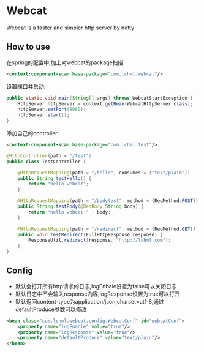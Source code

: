 # Webcat
Webcat is a faster and simpler http server by netty

## How to use

在spring的配置中,加上对webcat的package扫描:
```xml
<context:component-scan base-package="com.lchml.webcat"/>
```
设置端口并启动:
```Java
public static void main(String[] args) throws WebcatStartException {
    HttpServer httpServer = context.getBean(WebcatHttpServer.class);
    httpServer.setPort(8080);
    httpServer.start();
}
```
添加自己的controller:
```xml
<context:component-scan base-package="com.lchml.test"/>
```

```Java
@HttpController(path = "/test")
public class TestController {

    @HttpRequestMapping(path = "/hello", consumes = {"text/plain"})
    public String testHello() {
        return "hello webcat";
    }

    @HttpRequestMapping(path = "/bodytest", method = {ReqMethod.POST})
    public String testBody(@ReqBody String body) {
        return "hello webcat " + body;
    }

    @HttpRequestMapping(path = "/redirect", method = {ReqMethod.GET})
    public void testRedirect(FullHttpResponse response) {
        ResponseUtil.redirect(response, "http://lchml.com");
    }
}
```
## Config

* 默认会打开所有http请求的日志,logEnbale设置为false可以关闭日志
* 默认日志中不会输入response内容,logResponse设置为true可以打开
* 默认返回content-type为application/json;charset=utf-8,通过defaultProduce参数可以修改

```xml
<bean class="com.lchml.webcat.config.WebcatConf" id="webcatConf">
    <property name="logEnable" value="true"/>
    <property name="logResponse" value="true"/>
    <property name="defaultProduce" value="text/plain"/>
</bean>
```

